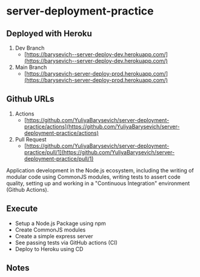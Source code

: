 # server-deployment-practice

## Deployed with Heroku

1. Dev Branch
    - [https://barysevich--server-deploy-dev.herokuapp.com/](https://barysevich--server-deploy-dev.herokuapp.com/)
2. Main Branch 
    - [https://barysevich-server-deploy-prod.herokuapp.com/](https://barysevich-server-deploy-prod.herokuapp.com/)

## Github URLs

1. Actions 
    - [https://github.com/YuliyaBarysevich/server-deployment-practice/actions](https://github.com/YuliyaBarysevich/server-deployment-practice/actions)
2. Pull Request 
    - [https://github.com/YuliyaBarysevich/server-deployment-practice/pull/1](https://github.com/YuliyaBarysevich/server-deployment-practice/pull/1)

Application development in the Node.js ecosystem, including the writing of modular code using CommonJS modules, writing tests to assert code quality, setting up and working in a "Continuous Integration" environment (Github Actions).  

## Execute

- Setup a Node.js Package using npm
- Create CommonJS modules
- Create a simple express server
- See passing tests via GitHub actions (CI)
- Deploy to Heroku using CD

## Notes 
